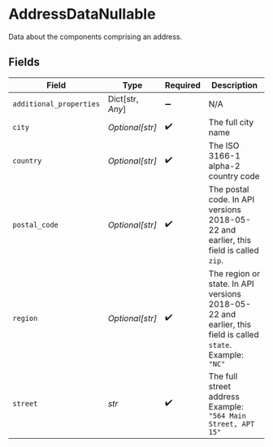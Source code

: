 # AddressDataNullable

Data about the components comprising an address.


## Fields

| Field                                                                                                      | Type                                                                                                       | Required                                                                                                   | Description                                                                                                |
| ---------------------------------------------------------------------------------------------------------- | ---------------------------------------------------------------------------------------------------------- | ---------------------------------------------------------------------------------------------------------- | ---------------------------------------------------------------------------------------------------------- |
| `additional_properties`                                                                                    | Dict[str, *Any*]                                                                                           | :heavy_minus_sign:                                                                                         | N/A                                                                                                        |
| `city`                                                                                                     | *Optional[str]*                                                                                            | :heavy_check_mark:                                                                                         | The full city name                                                                                         |
| `country`                                                                                                  | *Optional[str]*                                                                                            | :heavy_check_mark:                                                                                         | The ISO 3166-1 alpha-2 country code                                                                        |
| `postal_code`                                                                                              | *Optional[str]*                                                                                            | :heavy_check_mark:                                                                                         | The postal code. In API versions 2018-05-22 and earlier, this field is called `zip`.                       |
| `region`                                                                                                   | *Optional[str]*                                                                                            | :heavy_check_mark:                                                                                         | The region or state. In API versions 2018-05-22 and earlier, this field is called `state`.<br/>Example: `"NC"` |
| `street`                                                                                                   | *str*                                                                                                      | :heavy_check_mark:                                                                                         | The full street address<br/>Example: `"564 Main Street, APT 15"`                                           |